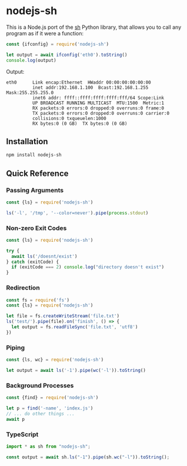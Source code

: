 # nodejs-sh

This is a Node.js port of the [sh](https://amoffat.github.io/sh/) Python library, that allows you to call any program as if it were a function:

```js
const {ifconfig} = require('nodejs-sh')

let output = await ifconfig('eth0').toString()
console.log(output)
```

Output:

```
eth0      Link encap:Ethernet  HWaddr 00:00:00:00:00:00
          inet addr:192.168.1.100  Bcast:192.168.1.255  Mask:255.255.255.0
          inet6 addr: ffff::ffff:ffff:ffff:fff/64 Scope:Link
          UP BROADCAST RUNNING MULTICAST  MTU:1500  Metric:1
          RX packets:0 errors:0 dropped:0 overruns:0 frame:0
          TX packets:0 errors:0 dropped:0 overruns:0 carrier:0
          collisions:0 txqueuelen:1000
          RX bytes:0 (0 GB)  TX bytes:0 (0 GB)
```

## Installation

```sh
npm install nodejs-sh
```

## Quick Reference

### Passing Arguments

```js
const {ls} = require('nodejs-sh')

ls('-l', '/tmp', '--color=never').pipe(process.stdout)
```

### Non-zero Exit Codes

```js
const {ls} = require('nodejs-sh')

try {
  await ls('/doesnt/exist')
} catch (exitCode) {
  if (exitCode === 2) console.log("directory doesn't exist")
}
```

### Redirection

```js
const fs = require('fs')
const {ls} = require('nodejs-sh')

let file = fs.createWriteStream('file.txt')
ls('test/').pipe(file).on('finish', () => {
  let output = fs.readFileSync('file.txt', 'utf8')
})
```

### Piping

```js
const {ls, wc} = require('nodejs-sh')

let output = await ls('-1').pipe(wc('-l')).toString()
```

### Background Processes

```js
const {find} = require('nodejs-sh')

let p = find('-name', 'index.js')
// ... do other things ...
await p
```

### TypeScript

```ts
import * as sh from "nodejs-sh";

const output = await sh.ls("-1").pipe(sh.wc("-l")).toString();
```
